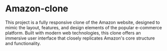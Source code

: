 # Amazon-clone
This project is a fully responsive clone of the Amazon website, designed to mimic the layout, features, and design elements of the popular e-commerce platform. Built with modern web technologies, this clone offers an immersive user interface that closely replicates Amazon's core structure and functionality.



